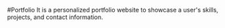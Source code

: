 #Portfolio
It is a personalized portfolio website to showcase a user's skills, projects, and contact information.
